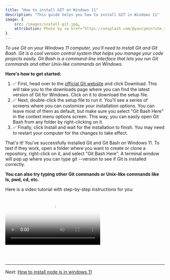 ```yaml
---
title: "How to install GIT on Windows 11"
description: "This guide helps you how to install GIT in Windows 11"
image: {
    src: /images/install-git.jpg,
    attribution: Photo by <a href="https://unsplash.com/@yancymin?utm_source=unsplash&utm_medium=referral&utm_content=creditCopyText">Yancy Min</a> on <a href="https://unsplash.com/photos/842ofHC6MaI?utm_source=unsplash&utm_medium=referral&utm_content=creditCopyText">Unsplash</a>
}
---
```

*To use Git on your Windows 11 computer, you'll need to install Git and Git Bash. Git is a cool version control system that helps you manage your code projects easily. Git Bash is a command-line interface that lets you run Git commands and other Unix-like commands on Windows.*

**Here's how to get started:**

1. ✅ First, head over to the <a href="https://git-scm.com" target="_blank">official Git website</a> and click Download. This will take you to the downloads page where you can find the latest version of Git for Windows. Click on it to download the setup file.
2. ✅ Next, double-click the setup file to run it. You'll see a series of screens where you can customize your installation options. You can leave most of them as default, but make sure you select "Git Bash Here" in the context menu options screen. This way, you can easily open Git Bash from any folder by right-clicking on it.
3. ✅ Finally, click Install and wait for the installation to finish. You may need to restart your computer for the changes to take effect.

That's it! You've successfully installed Git and Git Bash on Windows 11. To test if they work, open a folder where you want to create or clone a repository, right-click on it, and select "Git Bash Here". A terminal window will pop up where you can type git --version to see if Git is installed correctly.

**You can also try typing other Git commands or Unix-like commands like ls, pwd, cd, etc.**

Here is a video tutorial with step-by-step instructions for you:
<br /><br />
<video controls src="/videos/install-git-windows-11.mp4" poster="/images/git.png"></video>

<br /><br />
***
Next: [How to install node js in windows 11](/en/install-nodejs-windows-11)